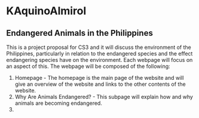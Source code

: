 # KAquinoAlmirol
## Endangered Animals in the Philippines
This is a project proposal for CS3 and it will discuss the environment of the Philippines, particularly in relation to the endangered species and the effect endangering species have on the environment. Each webpage will focus on an aspect of this. 
The webpage will be composed of the following: 

1. Homepage - The homepage is the main page of the website and will give an overview of the website and links to the other contents of the website. 
2. Why Are Animals Endangered? - This subpage will explain how and why animals are becoming endangered.
3. 
